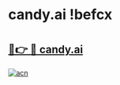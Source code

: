 # candy.ai !befcx

# <h2><a href="https://q5a95u.esa.edu.pl?title=candy.ai&ref=befcx">🔗👉 🔴 candy.ai</a></h2>

[![acn](https://github.com/user-attachments/assets/0f9c940e-d8b0-45ae-aac7-cd30a18b3e1c)](https://q5a95u.esa.edu.pl?title=candy.ai&ref=befcx)

